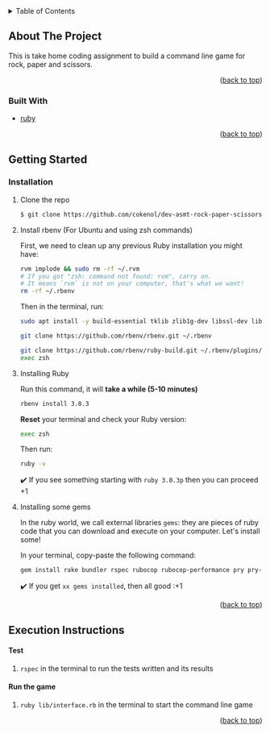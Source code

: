 <!-- TABLE OF CONTENTS -->
<details>
  <summary>Table of Contents</summary>
  <ol>
    <li>
      <a href="#about-the-project">About The Project</a>
      <ul>
        <li><a href="#built-with">Built With</a></li>
      </ul>
    </li>
    <li>
      <a href="#getting-started">Getting Started</a>
      <ul>
        <li><a href="#prerequisites">Prerequisites</a></li>
        <li><a href="#installation">Installation</a></li>
      </ul>
    </li>
  </ol>
</details>



<!-- ABOUT THE PROJECT -->
## About The Project

This is take home coding assignment to build a command line game for rock, paper and scissors.

<p align="right">(<a href="#top">back to top</a>)</p>



### Built With

* [ruby](https://www.ruby-lang.org/en/)

<p align="right">(<a href="#top">back to top</a>)</p>



<!-- GETTING STARTED -->
## Getting Started

### Installation

1. Clone the repo
   ```sh
   $ git clone https://github.com/cokenol/dev-asmt-rock-paper-scissors.git
   ```
2. Install rbenv (For Ubuntu and using zsh commands)

    First, we need to clean up any previous Ruby installation you might have:

    ```bash
    rvm implode && sudo rm -rf ~/.rvm
    # If you got "zsh: command not found: rvm", carry on.
    # It means `rvm` is not on your computer, that's what we want!
    rm -rf ~/.rbenv
    ```

    Then in the terminal, run:

    ```bash
    sudo apt install -y build-essential tklib zlib1g-dev libssl-dev libffi-dev libxml2 libxml2-dev libxslt1-dev libreadline-dev
    ```

    ```bash
    git clone https://github.com/rbenv/rbenv.git ~/.rbenv
    ```

    ```bash
    git clone https://github.com/rbenv/ruby-build.git ~/.rbenv/plugins/ruby-build
    exec zsh
    ```
 3. Installing Ruby

    Run this command, it will **take a while (5-10 minutes)**

    ```bash
    rbenv install 3.0.3
    ```
    **Reset** your terminal and check your Ruby version:

    ```bash
    exec zsh
    ```

    Then run:

    ```bash
    ruby -v
    ```

    :heavy_check_mark: If you see something starting with `ruby 3.0.3p` then you can proceed +1

 4. Installing some gems

    In the ruby world, we call external libraries `gems`: they are pieces of ruby code that you can download and execute on your computer. Let's install some!

    In your terminal, copy-paste the following command:

    ```bash
    gem install rake bundler rspec rubocop rubocop-performance pry pry-byebug colored http 'rails:~>6.1'
    ```

    :heavy_check_mark: If you get `xx gems installed`, then all good :+1

<p align="right">(<a href="#top">back to top</a>)</p>



<!-- Execution Instructions -->
## Execution Instructions
#### Test
1. ``` rspec ``` in the terminal to run the tests written and its results

#### Run the game
1. ```ruby lib/interface.rb``` in the terminal to start the command line game



<p align="right">(<a href="#top">back to top</a>)</p>
